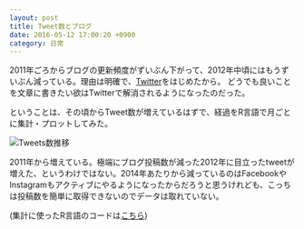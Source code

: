 ```yaml
---
layout: post
title: Tweet数とブログ
date: 2016-05-12 17:00:20 +0900
category: 日常
---
```


2011年ごろからブログの更新頻度がずいぶん下がって、2012年中頃にはもうずいぶん減っている。理由は明確で、[Twitter](https://twitter.com/skoji)をはじめたから。
どうでも良いことを文章に書きたい欲はTwitterで解消されるようになったのだった。

ということは、その頃からTweet数が増えているはずで、経過をR言語で月ごとに集計・プロットしてみた。

![Tweets数推移](/movabletype/assets/tweets-graph.png)

2011年から増えている。極端にブログ投稿数が減った2012年に目立ったtweetが増えた、というわけではない。2014年あたりから減っているのはFacebookやInstagramもアクティブにやるようになったからだろうと思うけれども、こっちは投稿数を簡単に取得できないのでデータは取れていない。

(集計に使ったR言語のコードは[こちら](/blog/2016/05/tweets-count.html))

